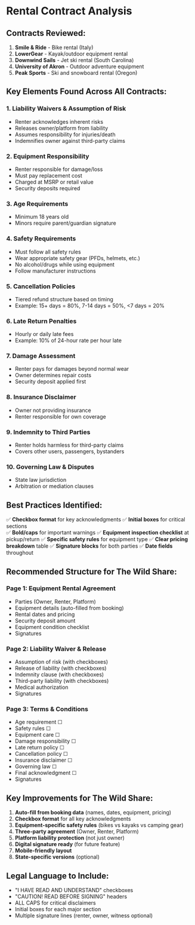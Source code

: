 # Rental Contract Analysis

## Contracts Reviewed:

1. **Smile & Ride** - Bike rental (Italy)
2. **LowerGear** - Kayak/outdoor equipment rental
3. **Downwind Sails** - Jet ski rental (South Carolina)
4. **University of Akron** - Outdoor adventure equipment
5. **Peak Sports** - Ski and snowboard rental (Oregon)

## Key Elements Found Across All Contracts:

### 1. **Liability Waivers & Assumption of Risk**
- Renter acknowledges inherent risks
- Releases owner/platform from liability
- Assumes responsibility for injuries/death
- Indemnifies owner against third-party claims

### 2. **Equipment Responsibility**
- Renter responsible for damage/loss
- Must pay replacement cost
- Charged at MSRP or retail value
- Security deposits required

### 3. **Age Requirements**
- Minimum 18 years old
- Minors require parent/guardian signature

### 4. **Safety Requirements**
- Must follow all safety rules
- Wear appropriate safety gear (PFDs, helmets, etc.)
- No alcohol/drugs while using equipment
- Follow manufacturer instructions

### 5. **Cancellation Policies**
- Tiered refund structure based on timing
- Example: 15+ days = 80%, 7-14 days = 50%, <7 days = 20%

### 6. **Late Return Penalties**
- Hourly or daily late fees
- Example: 10% of 24-hour rate per hour late

### 7. **Damage Assessment**
- Renter pays for damages beyond normal wear
- Owner determines repair costs
- Security deposit applied first

### 8. **Insurance Disclaimer**
- Owner not providing insurance
- Renter responsible for own coverage

### 9. **Indemnity to Third Parties**
- Renter holds harmless for third-party claims
- Covers other users, passengers, bystanders

### 10. **Governing Law & Disputes**
- State law jurisdiction
- Arbitration or mediation clauses

## Best Practices Identified:

✅ **Checkbox format** for key acknowledgments
✅ **Initial boxes** for critical sections  
✅ **Bold/caps** for important warnings
✅ **Equipment inspection checklist** at pickup/return
✅ **Specific safety rules** for equipment type
✅ **Clear pricing breakdown** table
✅ **Signature blocks** for both parties
✅ **Date fields** throughout

## Recommended Structure for The Wild Share:

### Page 1: Equipment Rental Agreement
- Parties (Owner, Renter, Platform)
- Equipment details (auto-filled from booking)
- Rental dates and pricing
- Security deposit amount
- Equipment condition checklist
- Signatures

### Page 2: Liability Waiver & Release
- Assumption of risk (with checkboxes)
- Release of liability (with checkboxes)
- Indemnity clause (with checkboxes)
- Third-party liability (with checkboxes)
- Medical authorization
- Signatures

### Page 3: Terms & Conditions
- Age requirement ☐
- Safety rules ☐
- Equipment care ☐
- Damage responsibility ☐
- Late return policy ☐
- Cancellation policy ☐
- Insurance disclaimer ☐
- Governing law ☐
- Final acknowledgment ☐
- Signatures

## Key Improvements for The Wild Share:

1. **Auto-fill from booking data** (names, dates, equipment, pricing)
2. **Checkbox format** for all key acknowledgments
3. **Equipment-specific safety rules** (bikes vs kayaks vs camping gear)
4. **Three-party agreement** (Owner, Renter, Platform)
5. **Platform liability protection** (not just owner)
6. **Digital signature ready** (for future feature)
7. **Mobile-friendly layout**
8. **State-specific versions** (optional)

## Legal Language to Include:

- "I HAVE READ AND UNDERSTAND" checkboxes
- "CAUTION! READ BEFORE SIGNING" headers
- ALL CAPS for critical disclaimers
- Initial boxes for each major section
- Multiple signature lines (renter, owner, witness optional)

